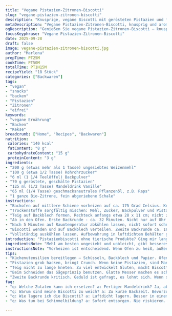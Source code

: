 ```yaml
---
title: "Vegane Pistazien-Zitronen-Biscotti"
slug: "vegane-pistazien-zitronen-biscotti"
description: "Knusprige, vegane Biscotti mit gerösteten Pistazien und frischem Zitronenaroma. Ohne Eier, Milchprodukte und Laktose. Die klassische Textur durch zweimaliges Backen, mit einem Hauch Vanille und einem Twist: Mandeldrink ersetzt die übliche Kaffee-Vanille-Basis für besondere Leichtigkeit. Vorbereitung und Backzeit sind leicht variierbar je nach Ofen, Timing richtet sich nach Farbe und Konsistenz des Teigs. Perfekt für Ostertage oder als Begleiter zu Kaffee und Tee. Helle Zitrusnote trifft nussige Tiefe, die Pistazien sorgen für Biss. Schnell gemacht, lange haltbar. Tipps für Ersatzstoffe und perfekte Backergebnisse inklusive. "
metaDescription: "Vegane Pistazien-Zitronen-Biscotti, knusprig und aromatisch. Ideal für Kaffee oder Tee. Lange haltbar–perfekt für Ostertage und gesellige Runden."
ogDescription: "Genießen Sie vegane Pistazien-Zitronen-Biscotti – knusprig und leicht frisch. Ideal als Begleiter zu Ihrem Tee oder Kaffee."
focusKeyphrase: "Vegane Pistazien-Zitronen-Biscotti"
date: 2025-09-28
draft: false
image: vegane-pistazien-zitronen-biscotti.jpg
author: "Marlena"
prepTime: PT25M
cookTime: PT50M
totalTime: PT1H15M
recipeYield: "18 Stück"
categories: ["Backwaren"]
tags:
- "vegan"
- "snacks"
- "backen"
- "Pistazien"
- "Zitronen"
- "eifrei"
keywords:
- "vegane Ernährung"
- "Backen"
- "Kekse"
breadcrumb: ["Home", "Recipes", "Backwaren"]
nutrition: 
 calories: "140 kcal"
 fatContent: "8 g"
 carbohydrateContent: "15 g"
 proteinContent: "3 g"
ingredients:
- "200 g (etwas mehr als 1 Tasse) ungesiebtes Weizenmehl"
- "100 g (etwa 1/2 Tasse) Rohrohrzucker"
- "6 ml (1 1/4 Teelöffel) Backpulver"
- "70 g geröstete, geschälte Pistazien"
- "125 ml (1/2 Tasse) Mandeldrink Vanille"
- "65 ml (1/4 Tasse) geschmacksneutrales Pflanzenöl, z.B. Raps"
- "1 ganze Bio-Zitrone, fein abgeriebene Schale"
instructions:
- "Backofen auf mittlere Schiene vorheizen auf ca. 175 Grad Celsius. Keine Umluft, wenn möglich. Backblech mit Backpapier oder Silikonmatte auslegen; erleichtert das spätere Lösen."
- "Trockenstoffe sorgfältig mischen: Mehl, Zucker, Backpulver und Pistazien – letztere ruhig grob gehackt lassen für mehr Crunch. Mandeldrink langsam unterrühren, dann Pflanzenöl und Zitronenschale dazu – Hände benutzt, um Klebrigkeit zu prüfen, nicht zu feucht."
- "Teig auf Backblech formen. Rechteck anfangs etwa 28 x 11 cm; nicht zu dünn oder dick, sonst Backzeit verschiebt sich. Leicht andrücken, damit Struktur hält, aber nicht plattdrücken, Pistazien spürt man unter den Fingern."
- "Ab in den Ofen. Erste Backrunde - ca. 32 Minuten. Nicht nur auf Uhr verlassen, Oberfläche sollte goldgelb und leicht fest sein, Achtung feuchter Kern signalisiert noch nicht fertig. Beim Knistern im Ofen aufpassen – typische Biscotti-Aromen steigen auf, warme zitronige Noten."
- "Nach 5 Minuten auf Raumtemperatur abkühlen lassen, nicht sofort schneiden, sonst zerbröseln sie. Dann auf ein Schneidebrett legen und mit Sägemesser in ca. 1,2 cm dicke Scheiben schneiden – minimale Dicke bringt optimale Knusprigkeit."
- "Biscotti wenden und auf Backblech verteilen. Zweite Backrunde ca. 18 Minuten, dabei jede Seite etwa 9 Minuten - bis die Kanten goldbraun und knackig sind. Wenn zu dunkel, bitter; zu hell, zu weich."
- "Vollständig auskühlen lassen. Aufbewahrung in luftdichtem Behälter garantiert Frische und das typische knusprige Erlebnis. Falls Restfeuchte bleibt, noch kurz Nachbacken oder Ofen aus, Biscotti drin lassen zum Nachziehen. Passt perfekt zu schwarzem Tee oder Mandelkaffee."
introduction: "Pistazienbiscotti ohne tierische Produkte? Ging mir lange nicht aus dem Kopf. Gefühlt wersucht, immer zu trocken, manchmal zu fad, manchmal zu kompakt. Mandeldrink statt klassischer Kaffee Vanillesorte bringt diese satte Note ohne Überladung, leichter und frisch. Zitronenschale stellt den Bezug zur Frische her, gibt dem Ganzen Kraft – nicht nur Duft, auch Geschmack. Wichtig: Pistazien grob, sonst verschwinden sie in der Masse, keine Textur. Durch das Doppeltbacken erzielst du diese typische Biscotti-Knackigkeit, aber Timing darf nicht übertrieben werden, sonst staubt es beim Essen. Backerfahrung lehrt, sich auf die Farbe und Festigkeit zu verlassen, auch auf das Geräusch vom Teig, wenn man ihn formt. Einfacher Trick: leicht biegen – kein Bruch, perfekte Fülle."
ingredientsNote: "Mehl am besten ungesiebt und unbleicht, gibt besseres Aroma und Struktur. Zucker ruhig braun oder Rohrohr, feiner als Puderzucker, damit es nicht bitter wird und besser karamellisiert. Statt Pistazien kann man auch Mandeln nehmen, aber dann mehr Salz verwenden, Pistazien bringen leicht salzige Note. Mandeldrink statt Kaffee-Milch lohnt sich, dient als Bindemittel und Aromaträger; auch Hafer- oder Kokosmilch funktionieren, Kokos bringt mehr Süße. Öl unbedingt neutral, kalt gepresst oder raffiniert; Olivenöl nicht, sonst klebt und Geschmack zu dominant. Zitronenschale am besten Bio, sonst bitter ohne Frische. Backpulver genau dosieren, sonst geht der Teig zu sehr auf und reißt."
instructionsNote: "Vorheizen ist entscheidend. Wenn Ofen zu heiß, außen verbrennt schnell und innen noch roh. Deshalb mittige Schiene und keine Umluft. Teig nicht zu lange kneten, sonst gluten entwickelt sich, harte Biscotti. Mit nassen Händen formen verhindert kleben, auch Reismehl als Handschuhersatz geht gut. Nach der ersten Backphase ist der Teig relativ weich, trotzdem nicht bevor es fest ist schneiden – sonst zerbröseln die Scheiben. Beim Schneiden sägemäßig arbeiten, glatte Messer machen Krümmel. Beim zweiten Backen die Geduld haben, sie drehen ist wichtig, so werden beide Seiten knusprig und gleichmäßig gebräunt. Abkühlen lassen nicht unterschätzen, warm sind sie noch zu weich und zerfallen leicht. In luftdichtem Behälter trocken lagern, sonst saugen sie Feuchtigkeit und verlieren den Crunch. Häufig zu weich? Beim zweiten Backen etwas länger und Ofentür kurz öffnen für Feuchtigkeitsentzug."
tips:
- "Küchenutensilien bereitlegen – Schüsseln, Backblech und Papier. Ofen vorheizen ist entscheidend, die richtige Temperatur beeinflusst den Erfolg. Zu heiß, schnell verbrennen."
- "Pistazien grob hacken, bringt Crunch. Wenn keine Pistazien, sind Mandeln eine gute Option. Aber nicht zu viele, die salzige Note bleibt harmonisch mit Zitronenaroma."
- "Teig nicht zu lange kneten. Zu viel entwickelt Gluten, macht Biscotti hart. Handschuhe verwenden bei Klebrigkeit. Nasse Hände helfen dabei, das Kleben zu vermeiden."
- "Beim Schneiden das Sägeprinzip benutzen. Glatte Messer machen es schwierig, zerbröseln. Also nicht zu hastig schneiden und warten, bis der Teig fest ist."
- "Zweite Backrunde kritisch. Geduld ist gefragt, es lohnt sich. Wenn sie zu hell sind, werden sie weich. Ein kurzer Öffnen der Ofentür hilft, Feuchtigkeit abzutragen."
faq:
- "q: Welche Zutaten kann ich ersetzen? a: Fertiger Mandeldrink? Ja, aber Kühl halten. Rohrohrzucker gegen braunen Zucker? Geht, Geschmack wird süßer und aromatischer."
- "q: Warum sind meine Biscotti zu weich? a: Zu kurze Backzeit. Bevorzugte den goldbraunen Rand. Zweite Runde länger dauert, auch wichtig für Knusprigkeit."
- "q: Wie lagere ich die Biscotti? a: Luftdicht lagern. Besser in einem Behälter, der Feuchtigkeit abweist. Generell kühl und trocken, oder sie verlieren ihren Biss."
- "q: Was tun bei Schimmelbildung? a: Sofort entsorgen. Nie riskieren. Am besten lange Haltbarkeit durch richtige Lagerung; Kontrolle vor dem Genießen hilft."

---
```

